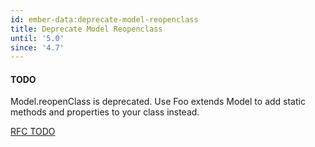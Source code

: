 ```yaml
---
id: ember-data:deprecate-model-reopenclass
title: Deprecate Model Reopenclass
until: '5.0'
since: '4.7'
---
```


#### TODO

Model.reopenClass is deprecated. Use Foo extends Model to add static methods and properties to your class instead.

[RFC TODO](TODO)
